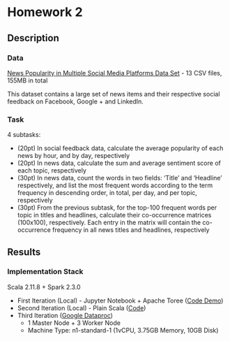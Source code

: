 # Homework 2

## Description

### Data
[News Popularity in Multiple Social Media Platforms Data Set](https://archive.ics.uci.edu/ml/datasets/News+Popularity+in+Multiple+Social+Media+Platforms) - 13 CSV files, 155MB in total  

This dataset contains a large set of news items and their respective social feedback on Facebook, Google + and LinkedIn.

### Task
4 subtasks:
+ (20pt) In social feedback data, calculate the average popularity of each news by hour, and by day, respectively
+ (20pt) In news data, calculate the sum and average sentiment score of each topic, respectively
+ (30pt) In news data, count the words in two fields: ‘Title’ and ‘Headline’ respectively, and list the most frequent words according to the term frequency in descending order, in total, per day, and per topic, respectively
+ (30pt) From the previous subtask, for the top-100 frequent words per topic in titles and headlines, calculate their co-occurrence matrices (100x100), respectively. Each entry in the matrix will contain the co-occurrence frequency in all news titles and headlines, respectively

## Results

### Implementation Stack
Scala 2.11.8 + Spark 2.3.0

+ First Iteration (Local) - Jupyter Notebook + Apache Toree ([Code Demo](https://github.com/michaelandhsm2/big-data-mining-course/blob/master/hw1/HW%20%232.ipynb))
+ Second Iteration (Local) - Plain Scala ([Code](https://github.com/michaelandhsm2/big-data-mining-course/blob/master/hw1/sbt/src/main/scala/hw2.scala))
+ Third Iteration ([Google Dataproc](https://cloud.google.com/dataproc/))
  - 1 Master Node + 3 Worker Node
  - Machine Type: n1-standard-1 (1vCPU, 3.75GB Memory, 10GB Disk)
<!-- ![Cluster Setup Picture](https://raw.githubusercontent.com/michaelandhsm2/big-data-mining-course/master/hw1/pics/Cluster%20Setup.PNG) -->
<!--
### Output
- Output File ([Google Drive Download Link](https://drive.google.com/file/d/1Tow0I7p9pmR5fQ41nOS95xFFPLFDQEbX/view?usp=sharing))

- Console Output 1

![Console Output 1 Picture](https://raw.githubusercontent.com/michaelandhsm2/big-data-mining-course/master/hw1/pics/Results%20-%201.PNG)

- Console Output 2

![Console Output 2 Picture](https://raw.githubusercontent.com/michaelandhsm2/big-data-mining-course/master/hw1/pics/Results%20-%202.PNG) -->
